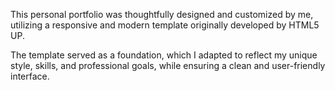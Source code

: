 This personal portfolio was thoughtfully designed and customized by me,
utilizing a responsive and modern template originally developed by HTML5 UP.

The template served as a foundation, which I adapted to reflect my unique style,
skills, and professional goals, while ensuring a clean and user-friendly interface.
